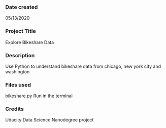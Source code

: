 ### Date created
05/13/2020

### Project Title
Explore Bikeshare Data

### Description
Use Python to understand bikeshare data from chicago, new york city and washington

### Files used
bikeshare.py
Run in the terminal

### Credits
Udacity Data Science Nanodegree project
